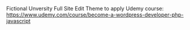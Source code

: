Fictional Unversity Full Site Edit Theme to apply Udemy course: https://www.udemy.com/course/become-a-wordpress-developer-php-javascript